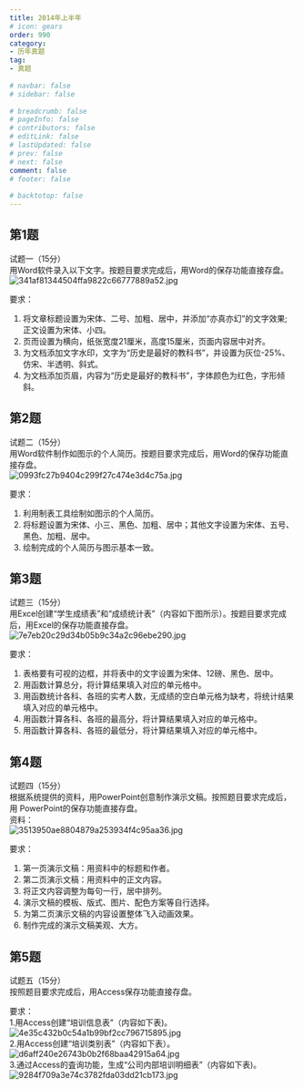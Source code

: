 ```yaml
---  
title: 2014年上半年  
# icon: gears  
order: 990  
category:  
- 历年真题  
tag:  
- 真题  
  
# navbar: false  
# sidebar: false  
  
# breadcrumb: false  
# pageInfo: false  
# contributors: false  
# editLink: false  
# lastUpdated: false  
# prev: false  
# next: false  
comment: false  
# footer: false  
  
# backtotop: false  
---  
```

## 第1题 ##

试题一（15分）  
用Word软件录入以下文字。按题目要求完成后，用Word的保存功能直接存盘。  
![341af81344504ffa9822c66777889a52.jpg][]  
  
要求：  
1. 将文章标题设置为宋体、二号、加粗、居中，并添加“亦真亦幻”的文字效果; 正文设置为宋体、小四。  
2. 页而设置为横向，纸张宽度21厘米，高度15厘米，页面内容居中对齐。  
3. 为文档添加文字水印，文字为“历史是最好的教科书”，并设置为灰位-25%、仿宋、半透明、斜式。  
4. 为文档添加页眉，内容为“历史是最好的教科书”，字体颜色为红色，字形倾斜。  


## 第2题 ##

试题二（15分）  
用Word软件制作如图示的个人简历。按题目要求完成后，用Word的保存功能直接存盘。  
![0993fc27b9404c299f27c474e3d4c75a.jpg][]  
  
要求：  
1. 利用制表工具绘制如图示的个人简历。  
2. 将标题设置为宋体、小三、黑色、加粗、居中；其他文字设置为宋体、五号、 黑色、加粗、居中。  
3. 绘制完成的个人简历与图示基本一致。  


## 第3题 ##

试题三（15分）  
用Excel创建“学生成绩表”和“成绩统计表”（内容如下图所示）。按题目要求完成后，用Excel的保存功能直接存盘。  
![7e7eb20c29d34b05b9c34a2c96ebe290.jpg][]  
  
要求：  
1. 表格要有可视的边框，并将表中的文字设置为宋体、12磅、黑色、居中。  
2. 用函数计算总分，将计算结果填入对应的单元格中。  
3. 用函数统计各科、各班的实考人数，无成绩的空白单元格为缺考，将统计结果填入对应的单元格中。  
4. 用函数汁算各科、各班的最高分，将计算结果填入对应的单元格中。  
5. 用函数计算各科、各班的最低分，将计算结果填入对应的单元格中。  
  


## 第4题 ##

试题四（15分）  
根据系统提供的资料，用PowerPoint创意制作演示文稿。按照题目要求完成后，用 PowerPoint的保存功能直接存盘。  
资料：  
![3513950ae8804879a253934f4c95aa36.jpg][]  
  
要求：  
1. 第一页演示文稿：用资料中的标题和作者。  
2. 第二页演示文稿：用资料中的正文内容。  
3. 将正文内容调整为每句一行，居中排列。  
4. 演示文稿的模板、版式、图片、配色方案等自行选择。  
5. 为第二页演示文稿的内容设置整体飞入动画效果。  
6. 制作完成的演示文稿美观、大方。  


## 第5题 ##

试题五（15分）  
按照题目要求完成后，用Access保存功能直接存盘。  
  
要求：  
1.用Access创建“培训信息表”（内容如下表)。  
![4e35c432b0c54a1b99bf2cc796715895.jpg][]  
2.用Access创建“培训类别表”（内容如下表）。  
![d6aff240e26743b0b2f68baa42915a64.jpg][]  
3.通过Access的査询功能，生成“公司内部培训明细表”（内容如下表)。  
![9284f709a3e74c3782fda03dd21cb173.jpg][]  



[341af81344504ffa9822c66777889a52.jpg]: https://www.xkxxkx.cn/file/exam/software/信息处理技术员/案例/第1题/341af81344504ffa9822c66777889a52.jpg
[0993fc27b9404c299f27c474e3d4c75a.jpg]: https://www.xkxxkx.cn/file/exam/software/信息处理技术员/案例/第2题/0993fc27b9404c299f27c474e3d4c75a.jpg
[7e7eb20c29d34b05b9c34a2c96ebe290.jpg]: https://www.xkxxkx.cn/file/exam/software/信息处理技术员/案例/第3题/7e7eb20c29d34b05b9c34a2c96ebe290.jpg
[3513950ae8804879a253934f4c95aa36.jpg]: https://www.xkxxkx.cn/file/exam/software/信息处理技术员/案例/第4题/3513950ae8804879a253934f4c95aa36.jpg
[4e35c432b0c54a1b99bf2cc796715895.jpg]: https://www.xkxxkx.cn/file/exam/software/信息处理技术员/案例/第5题/4e35c432b0c54a1b99bf2cc796715895.jpg
[d6aff240e26743b0b2f68baa42915a64.jpg]: https://www.xkxxkx.cn/file/exam/software/信息处理技术员/案例/第5题/d6aff240e26743b0b2f68baa42915a64.jpg
[9284f709a3e74c3782fda03dd21cb173.jpg]: https://www.xkxxkx.cn/file/exam/software/信息处理技术员/案例/第5题/9284f709a3e74c3782fda03dd21cb173.jpg
